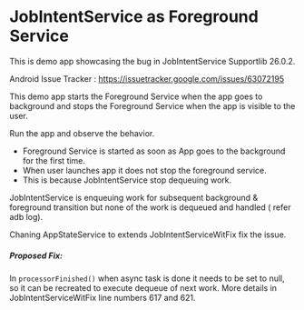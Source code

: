 # JobIntentService as Foreground Service

This is demo app showcasing the bug in JobIntentService Supportlib 26.0.2.

Android Issue Tracker : https://issuetracker.google.com/issues/63072195

This demo app starts the Foreground Service when the app goes to background and stops the Foreground Service when the app is visible to the user.

Run the app and observe the behavior.
* Foreground Service is started as soon as App goes to the background for the first time.
* When user launches app it does not stop the foreground service.
* This is because JobIntentService stop dequeuing work.

JobIntentService is enqueuing work for subsequent background & foreground transition but none of the work is dequeued and handled ( refer adb log).

Chaning AppStateService to extends JobIntentServiceWitFix fix the issue.

##### Proposed Fix:
In ```processorFinished()```  when async task is done it needs to be set to null, so it can be recreated to execute dequeue of next work.
More details in  JobIntentServiceWitFix line numbers 617 and 621.

